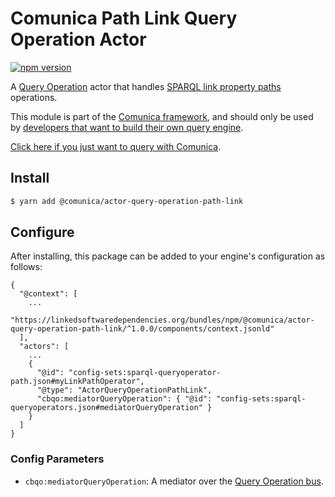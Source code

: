 # Comunica Path Link Query Operation Actor

[![npm version](https://badge.fury.io/js/%40comunica%2Factor-query-operation-path-link.svg)](https://www.npmjs.com/package/@comunica/actor-query-operation-path-link)

A [Query Operation](https://github.com/comunica/comunica/tree/master/packages/bus-query-operation) actor that handles [SPARQL link property paths](https://www.w3.org/TR/sparql11-query/#propertypaths) operations.

This module is part of the [Comunica framework](https://github.com/comunica/comunica),
and should only be used by [developers that want to build their own query engine](https://comunica.dev/docs/modify/).

[Click here if you just want to query with Comunica](https://comunica.dev/docs/query/).

## Install

```bash
$ yarn add @comunica/actor-query-operation-path-link
```

## Configure

After installing, this package can be added to your engine's configuration as follows:
```text
{
  "@context": [
    ...
    "https://linkedsoftwaredependencies.org/bundles/npm/@comunica/actor-query-operation-path-link/^1.0.0/components/context.jsonld"  
  ],
  "actors": [
    ...
    {
      "@id": "config-sets:sparql-queryoperator-path.json#myLinkPathOperator",
      "@type": "ActorQueryOperationPathLink",
      "cbqo:mediatorQueryOperation": { "@id": "config-sets:sparql-queryoperators.json#mediatorQueryOperation" }
    }
  ]
}
```

### Config Parameters

* `cbqo:mediatorQueryOperation`: A mediator over the [Query Operation bus](https://github.com/comunica/comunica/tree/master/packages/bus-query-operation).
